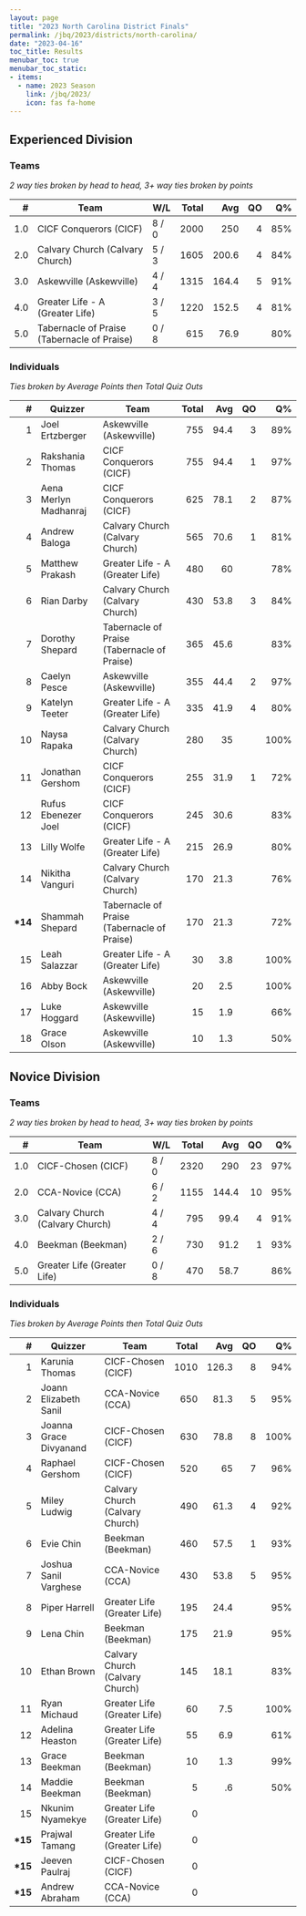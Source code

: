 ```yaml
---
layout: page
title: "2023 North Carolina District Finals"
permalink: /jbq/2023/districts/north-carolina/
date: "2023-04-16"
toc_title: Results
menubar_toc: true
menubar_toc_static:
- items:
  - name: 2023 Season
    link: /jbq/2023/
    icon: fas fa-home
---
```


## Experienced Division

### Teams

*2 way ties broken by head to head, 3+ way ties broken by points*

|    # | Team                                        | W/L   | Total |   Avg |   QO |   Q% |
| ---: | ------------------------------------------- | ----- | ----: | ----: | ---: | ---: |
|  1.0 | CICF Conquerors (CICF)                      | 8 / 0 |  2000 |   250 |    4 |  85% |
|  2.0 | Calvary Church (Calvary Church)             | 5 / 3 |  1605 | 200.6 |    4 |  84% |
|  3.0 | Askewville (Askewville)                     | 4 / 4 |  1315 | 164.4 |    5 |  91% |
|  4.0 | Greater Life - A (Greater Life)             | 3 / 5 |  1220 | 152.5 |    4 |  81% |
|  5.0 | Tabernacle of Praise (Tabernacle of Praise) | 0 / 8 |   615 |  76.9 |      |  80% |

### Individuals

*Ties broken by Average Points then Total Quiz Outs*

|        # | Quizzer               | Team                                        | Total |  Avg |   QO |   Q% |
| -------: | --------------------- | ------------------------------------------- | ----: | ---: | ---: | ---: |
|        1 | Joel Ertzberger       | Askewville (Askewville)                     |   755 | 94.4 |    3 |  89% |
|        2 | Rakshania Thomas      | CICF Conquerors (CICF)                      |   755 | 94.4 |    1 |  97% |
|        3 | Aena Merlyn Madhanraj | CICF Conquerors (CICF)                      |   625 | 78.1 |    2 |  87% |
|        4 | Andrew Baloga         | Calvary Church (Calvary Church)             |   565 | 70.6 |    1 |  81% |
|        5 | Matthew Prakash       | Greater Life - A (Greater Life)             |   480 |   60 |      |  78% |
|        6 | Rian Darby            | Calvary Church (Calvary Church)             |   430 | 53.8 |    3 |  84% |
|        7 | Dorothy Shepard       | Tabernacle of Praise (Tabernacle of Praise) |   365 | 45.6 |      |  83% |
|        8 | Caelyn Pesce          | Askewville (Askewville)                     |   355 | 44.4 |    2 |  97% |
|        9 | Katelyn Teeter        | Greater Life - A (Greater Life)             |   335 | 41.9 |    4 |  80% |
|       10 | Naysa Rapaka          | Calvary Church (Calvary Church)             |   280 |   35 |      | 100% |
|       11 | Jonathan Gershom      | CICF Conquerors (CICF)                      |   255 | 31.9 |    1 |  72% |
|       12 | Rufus Ebenezer Joel   | CICF Conquerors (CICF)                      |   245 | 30.6 |      |  83% |
|       13 | Lilly Wolfe           | Greater Life - A (Greater Life)             |   215 | 26.9 |      |  80% |
|       14 | Nikitha Vanguri       | Calvary Church (Calvary Church)             |   170 | 21.3 |      |  76% |
| **\*14** | Shammah Shepard       | Tabernacle of Praise (Tabernacle of Praise) |   170 | 21.3 |      |  72% |
|       15 | Leah Salazzar         | Greater Life - A (Greater Life)             |    30 |  3.8 |      | 100% |
|       16 | Abby Bock             | Askewville (Askewville)                     |    20 |  2.5 |      | 100% |
|       17 | Luke Hoggard          | Askewville (Askewville)                     |    15 |  1.9 |      |  66% |
|       18 | Grace Olson           | Askewville (Askewville)                     |    10 |  1.3 |      |  50% |


## Novice Division

### Teams

*2 way ties broken by head to head, 3+ way ties broken by points*

|    # | Team                            | W/L   | Total |   Avg |   QO |   Q% |
| ---: | ------------------------------- | ----- | ----: | ----: | ---: | ---: |
|  1.0 | CICF-Chosen (CICF)              | 8 / 0 |  2320 |   290 |   23 |  97% |
|  2.0 | CCA-Novice (CCA)                | 6 / 2 |  1155 | 144.4 |   10 |  95% |
|  3.0 | Calvary Church (Calvary Church) | 4 / 4 |   795 |  99.4 |    4 |  91% |
|  4.0 | Beekman (Beekman)               | 2 / 6 |   730 |  91.2 |    1 |  93% |
|  5.0 | Greater Life (Greater Life)     | 0 / 8 |   470 |  58.7 |      |  86% |

### Individuals

*Ties broken by Average Points then Total Quiz Outs*

|        # | Quizzer                | Team                            | Total |   Avg |   QO |   Q% |
| -------: | ---------------------- | ------------------------------- | ----: | ----: | ---: | ---: |
|        1 | Karunia Thomas         | CICF-Chosen (CICF)              |  1010 | 126.3 |    8 |  94% |
|        2 | Joann Elizabeth Sanil  | CCA-Novice (CCA)                |   650 |  81.3 |    5 |  95% |
|        3 | Joanna Grace Divyanand | CICF-Chosen (CICF)              |   630 |  78.8 |    8 | 100% |
|        4 | Raphael Gershom        | CICF-Chosen (CICF)              |   520 |    65 |    7 |  96% |
|        5 | Miley Ludwig           | Calvary Church (Calvary Church) |   490 |  61.3 |    4 |  92% |
|        6 | Evie Chin              | Beekman (Beekman)               |   460 |  57.5 |    1 |  93% |
|        7 | Joshua Sanil Varghese  | CCA-Novice (CCA)                |   430 |  53.8 |    5 |  95% |
|        8 | Piper Harrell          | Greater Life (Greater Life)     |   195 |  24.4 |      |  95% |
|        9 | Lena Chin              | Beekman (Beekman)               |   175 |  21.9 |      |  95% |
|       10 | Ethan Brown            | Calvary Church (Calvary Church) |   145 |  18.1 |      |  83% |
|       11 | Ryan Michaud           | Greater Life (Greater Life)     |    60 |   7.5 |      | 100% |
|       12 | Adelina Heaston        | Greater Life (Greater Life)     |    55 |   6.9 |      |  61% |
|       13 | Grace Beekman          | Beekman (Beekman)               |    10 |   1.3 |      |  99% |
|       14 | Maddie Beekman         | Beekman (Beekman)               |     5 |    .6 |      |  50% |
|       15 | Nkunim Nyamekye        | Greater Life (Greater Life)     |     0 |       |      |      |
| **\*15** | Prajwal Tamang         | Greater Life (Greater Life)     |     0 |       |      |      |
| **\*15** | Jeeven Paulraj         | CICF-Chosen (CICF)              |     0 |       |      |      |
| **\*15** | Andrew Abraham         | CCA-Novice (CCA)                |     0 |       |      |      |
